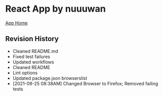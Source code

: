 # React App by nuuuwan

[App Home](https://nuuuwan.github.io/nuwan_org)

## Revision History
  * Cleaned README.md
  * Fixed test failures
  * Updated workflows
  * Cleaned README
  * Lint options
  * Updated package.json browserslist
  *  [2021-09-25 08:38AM] Changed Browser to Firefox; Removed failing tests
